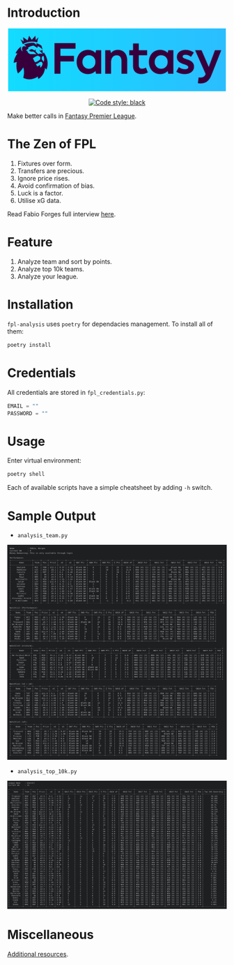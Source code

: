 # Introduction
<p align="center">
  <img src="image/banner.png" width="500">
</p>

<p align="center">
  <a href="https://github.com/psf/black"><img alt="Code style: black" src="https://img.shields.io/badge/code%20style-black-000000.svg"></a>
</p>

Make better calls in [Fantasy Premier League](https://fantasy.premierleague.com/). 

# The Zen of FPL
1. Fixtures over form.
2. Transfers are precious. 
3. Ignore price rises.
4. Avoid confirmation of bias.
5. Luck is a factor.
6. Utilise xG data.

Read Fabio Forges full interview [here](https://fantasyfootballcommunity.com/tips-from-the-worlds-best-fpl-manager/).

# Feature
1. Analyze team and sort by points.
2. Analyze top 10k teams.
3. Analyze your league.

# Installation
`fpl-analysis` uses `poetry` for dependacies management. To install all of them:
```bash
poetry install
```

# Credentials
All credentials are stored in `fpl_credentials.py`:
```python
EMAIL = ""
PASSWORD = ""
```

# Usage
Enter virtual environment:
```bash
poetry shell
```

Each of available scripts have a simple cheatsheet by adding `-h` switch.

# Sample Output
* `analysis_team.py`
<p align="center">
  <img src="image/analysis_team_sample.png" width="1000">
</p>

* `analysis_top_10k.py`
<p align="center">
  <img src="image/analysis_top_10k_sample.png" width="1000">
</p>

# Miscellaneous
[Additional resources](https://fplform.com/fpl-resources#fpl-data-tools).
